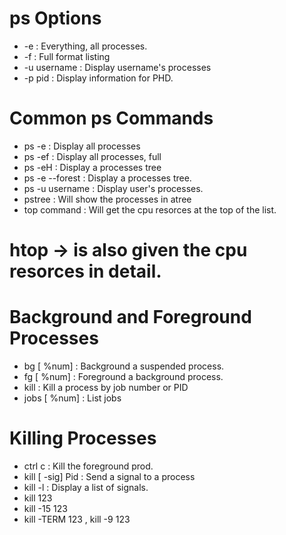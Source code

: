# ps Options
* -e : Everything, all processes.
* -f : Full format listing
* -u username : Display username's processes
* -p pid : Display information for PHD.

# Common ps Commands
* ps -e : Display all processes
* ps -ef : Display all processes, full
* ps -eH : Display a processes tree
* ps -e --forest : Display a processes tree.
* ps -u username : Display user's processes.
* pstree : Will show the processes in atree
* top command : Will get the cpu resorces at the top of the list.

# htop -> is also given the cpu resorces in detail.

# Background and Foreground Processes
* bg [ %num] : Background a suspended process.
* fg [ %num] : Foreground a background process.
* kill : Kill a process by job number or PID
* jobs [ %num] : List jobs

# Killing Processes
* ctrl c : Kill the foreground prod.
* kill [ -sig] Pid : Send a signal to a process
* kill -l : Display a list of signals.
* kill 123
* kill -15 123
* kill -TERM 123 , kill -9 123



